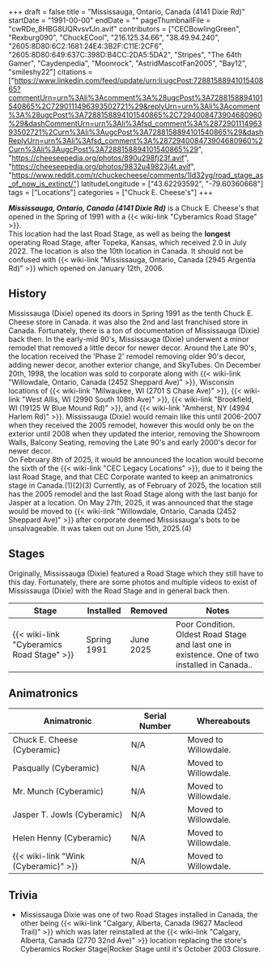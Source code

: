+++
draft = false
title = "Mississauga, Ontario, Canada (4141 Dixie Rd)"
startDate = "1991-00-00"
endDate = ""
pageThumbnailFile = "cwRDe_8HBG8UQRvsvfJn.avif"
contributors = ["CECBowlingGreen", "Rexburg090", "ChuckECool", "216.125.34.66", "38.49.94.240", "2605:8D80:6C2:1681:24E4:3B2F:C11E:2CF6", "2605:8D80:649:637C:398D:B4CC:2DA5:5DA2", "Stripes", "The 64th Gamer", "Caydenpedia", "Moonrock", "AstridMascotFan2005", "Bay12", "smileshy22"]
citations = ["https://www.linkedin.com/feed/update/urn:li:ugcPost:7288158894101540865?commentUrn=urn%3Ali%3Acomment%3A%28ugcPost%3A7288158894101540865%2C7290111496393502721%29&replyUrn=urn%3Ali%3Acomment%3A%28ugcPost%3A7288158894101540865%2C7294008473904680960%29&dashCommentUrn=urn%3Ali%3Afsd_comment%3A%287290111496393502721%2Curn%3Ali%3AugcPost%3A7288158894101540865%29&dashReplyUrn=urn%3Ali%3Afsd_comment%3A%287294008473904680960%2Curn%3Ali%3AugcPost%3A7288158894101540865%29", "https://cheeseepedia.org/photos/890u298fj23f.avif", "https://cheeseepedia.org/photos/9832u49823j4t.avif", "https://www.reddit.com/r/chuckecheese/comments/1ld32yg/road_stage_as_of_now_is_extinct/"]
latitudeLongitude = ["43.62293592", "-79.60360668"]
tags = ["Locations"]
categories = ["Chuck E. Cheese's"]
+++

***Mississauga, Ontario, Canada (4141 Dixie Rd)*** is a Chuck E. Cheese's that opened in the Spring of 1991 with a {{< wiki-link "Cyberamics Road Stage" >}}.  
This location had the last Road Stage, as well as being the **longest** operating Road Stage, after Topeka, Kansas, which received 2.0 in July 2022. The location is also the 10th location in Canada. It should not be confused with {{< wiki-link "Mississauga, Ontario, Canada (2945 Argentia Rd)" >}} which opened on January 12th, 2006.

## History

Mississauga (Dixie) opened its doors in Spring 1991 as the tenth Chuck E. Cheese store in Canada. it was also the 2nd and last franchised store in Canada. Fortunately, there is a ton of documentation of Mississauga (Dixie) back then. In the early-mid 90's, Mississauga (Dixie) underwent a minor remodel that removed a little decor for newer decor. Around the Late 90's, the location received the 'Phase 2' remodel removing older 90's decor, adding newer decor, another exterior change, and SkyTubes. On December 20th, 1998, the location was sold to corporate along with {{< wiki-link "Willowdale, Ontario, Canada (2452 Sheppard Ave)" >}}, Wisconsin locations of {{< wiki-link "Milwaukee, WI (2701 S Chase Ave)" >}}, {{< wiki-link "West Allis, WI (2990 South 108th Ave)" >}}, {{< wiki-link "Brookfield, WI (19125 W Blue Mound Rd)" >}}, and {{< wiki-link "Amherst, NY (4994 Harlem Rd)" >}}. Mississauga (Dixie) would remain like this until 2006-2007 when they received the 2005 remodel, however this would only be on the exterior until 2008 when they updated the interior, removing the Showroom Walls, Balcony Seating, removing the Late 90's and early 2000's decor for newer decor.  
On February 8th of 2025, it would be announced the location would become the sixth of the {{< wiki-link "CEC Legacy Locations" >}}, due to it being the last Road Stage, and that CEC Corporate wanted to keep an animatronics stage in Canada.(1)(2)(3) Currently, as of February of 2025, the location still has the 2005 remodel and the last Road Stage along with the last banjo for Jasper at a location. On May 27th, 2025, it was announced that the stage would be moved to {{< wiki-link "Willowdale, Ontario, Canada (2452 Sheppard Ave)" >}} after corporate deemed Mississauga's bots to be unsalvageable. It was taken out on June 15th, 2025.(4)

## Stages

Originally, Mississauga (Dixie) featured a Road Stage which they still have to this day. Fortunately, there are some photos and multiple videos to exist of Mississauga (Dixie) with the Road Stage and in general back then.

| Stage                                           | Installed   | Removed   | Notes                                                                                         |
|-------------------------------------------------|-------------|-----------|-----------------------------------------------------------------------------------------------|
| {{< wiki-link "Cyberamics Road Stage" >}} | Spring 1991 | June 2025 | Poor Condition. Oldest Road Stage and last one in existence. One of two installed in Canada.. |

## Animatronics

| Animatronic                                | Serial Number | Whereabouts          |
|--------------------------------------------|---------------|----------------------|
| Chuck E. Cheese (Cyberamic)                | N/A           | Moved to Willowdale. |
| Pasqually (Cyberamic)                      | N/A           | Moved to Willowdale. |
| Mr. Munch (Cyberamic)                      | N/A           | Moved to Willowdale. |
| Jasper T. Jowls (Cyberamic)                | N/A           | Moved to Willowdale. |
| Helen Henny (Cyberamic)                    | N/A           | Moved to Willowdale. |
| {{< wiki-link "Wink (Cyberamic)" >}} | N/A           | Moved to Willowdale. |

## Trivia

- Mississauga Dixie was one of two Road Stages installed in Canada, the other being {{< wiki-link "Calgary, Alberta, Canada (9627 Macleod Trail)" >}} which was later reinstalled at the {{< wiki-link "Calgary, Alberta, Canada (2770 32nd Ave)" >}} location replacing the store's Cyberamics Rocker Stage|Rocker Stage until it's October 2003 Closure.